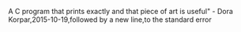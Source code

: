 A C program that prints exactly and that piece of art is useful" - Dora Korpar,2015-10-19,followed by a new line,to the standard error
